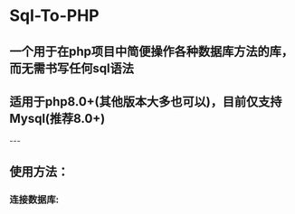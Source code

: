 # Sql-To-PHP
<h2>一个用于在php项目中简便操作各种数据库方法的库，而无需书写任何sql语法</h2>  
<h2>适用于php8.0+(其他版本大多也可以)，目前仅支持Mysql(推荐8.0+)</h2>
---
<h2>使用方法：</h2>

<h3>连接数据库:</h3>   
<h3
